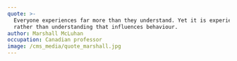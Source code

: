 ```yaml
---
quote: >-
  Everyone experiences far more than they understand. Yet it is experience
  rather than understanding that influences behaviour.
author: Marshall McLuhan
occupation: Canadian professor
image: /cms_media/quote_marshall.jpg
---
```

